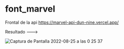 # font_marvel

Frontal de la api https://marvel-api-dun-nine.vercel.app/


Resultado --->

![Captura de Pantalla 2022-08-25 a las 0 25 37](https://user-images.githubusercontent.com/108528939/186607236-cf75897a-1673-4990-8563-2e6efc551d28.png)
